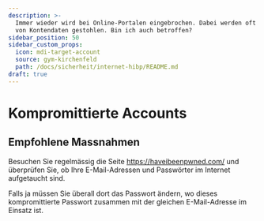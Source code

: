 ```yaml
---
description: >-
  Immer wieder wird bei Online-Portalen eingebrochen. Dabei werden oft Millionen
  von Kontendaten gestohlen. Bin ich auch betroffen?
sidebar_position: 50
sidebar_custom_props:
  icon: mdi-target-account
  source: gym-kirchenfeld
  path: /docs/sicherheit/internet-hibp/README.md
draft: true
---
```


# Kompromittierte Accounts



## Empfohlene Massnahmen
Besuchen Sie regelmässig die Seite https://haveibeenpwned.com/ und überprüfen Sie, ob Ihre E-Mail-Adressen und Passwörter im Internet aufgetaucht sind.

Falls ja müssen Sie überall dort das Passwort ändern, wo dieses kompromittierte Passwort zusammen mit der gleichen E-Mail-Adresse im Einsatz ist.

